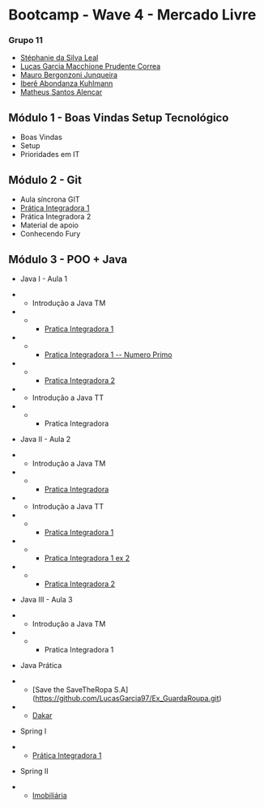 # Bootcamp - Wave 4 - Mercado Livre

### Grupo 11

- [Stéphanie da Silva Leal](https://github.com/stephleal)
- [Lucas Garcia Macchione Prudente Correa](https://github.com/LucasGarcia97)
- [Mauro Bergonzoni Junqueira](https://github.com/mbjunqueiraweb)
- [Iberê Abondanza Kuhlmann](https://github.com/ikuhlmann-meli)
- [Matheus Santos Alencar](https://github.com/matheussalencar)


## Módulo 1 - Boas Vindas Setup Tecnológico

- Boas Vindas
- Setup
- Prioridades em IT

## Módulo 2 - Git

- Aula síncrona GIT
- [Prática Integradora 1](https://github.com/matheussalencar/exec-git1)
- Prática Integradora 2
- Material de apoio
- Conhecendo Fury

## Módulo 3 - POO + Java

- Java I - Aula 1
- - Introdução a Java TM
- - - [Pratica Integradora 1](https://github.com/mbjunqueiraweb/praticaintegradorajava)
- - - [Pratica Integradora 1 -- Numero Primo](https://github.com/LucasGarcia97/praticaintegradorajava.git)
- - - [Pratica Integradora 2](https://github.com/ikuhlmann-meli/bootcamp/tree/main/poo-java/Aula%201%20-%20TM%20-%20Pratica%202)
- - Introdução a Java TT
- - -  Pratica Integradora

- Java II - Aula 2
- - Introdução a Java TM
- - - [Pratica Integradora](https://github.com/matheussalencar/poo-java)
- - Introdução a Java TT
- - - [Pratica Integradora 1](https://github.com/stephleal/praticas_integradoras_bootcamp_IT.git)
- - - [Pratica Integradora 1 ex 2](https://github.com/LucasGarcia97/FiguraGeometrica)
- - - [Pratica Integradora 2](https://github.com/matheussalencar/funcionario-poo)

- Java III - Aula 3
- - Introdução a Java TM
- - - Pratica Integradora 1

- Java Prática 
- - [Save the SaveTheRopa S.A] (https://github.com/LucasGarcia97/Ex_GuardaRoupa.git)
- - [Dakar](https://github.com/matheussalencar/Dakar-oop)

- Spring I
- - [Prática Integradora 1](https://github.com/stephleal/praticas_integradoras_numeros_romanos.git)

- Spring II
- - [Imobiliária](https://github.com/ikuhlmann-meli/bootcamp/tree/main/imobiliaria)
